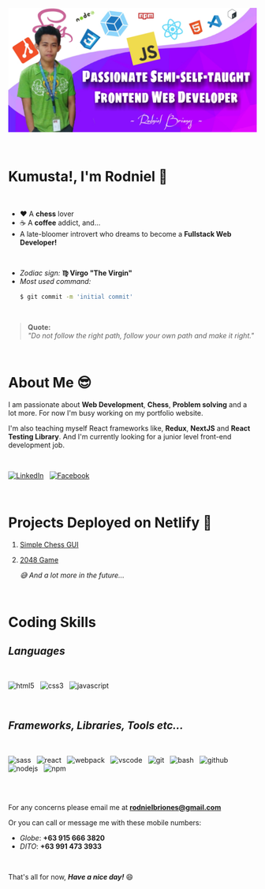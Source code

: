 ![profile banner](github_profile_banner_2022.png)

<br>

# **Kumusta!, I'm Rodniel** :wave:

<br>

- :heart: A **chess** lover
- :coffee: A **coffee** addict, and...
- A late-bloomer introvert who dreams to become a **Fullstack Web Developer!**

<br>

- _Zodiac sign:_ **:virgo: Virgo "The Virgin"**
- _Most used command:_
  ```bash
  $ git commit -m 'initial commit'
  ```

<br>

> **Quote:**<br>_"Do not follow the right path, follow your own path and make it right."_

<br>

# **About Me** :sunglasses:

I am passionate about **Web Development**,
**Chess**, **Problem solving** and a lot more. For now I'm busy working on my portfolio website.

I'm also teaching myself React frameworks like, **Redux**, **NextJS** and **React Testing Library**. And I'm currently looking for a junior level front-end development job.

<!-- Here's the link to [my resume](#). -->

<br>

<!-- [![portfolio](https://img.shields.io/badge/visit_my_portfolio-peru?style=for-the-badge&logo=ko-fi&logoColor=white)](https://scinth.github.io/ 'my portfolio') -->

[![LinkedIn](https://img.shields.io/badge/my_linkedin_account-0a63bc?style=for-the-badge&logo=linkedin&logoColor=white)](https://www.linkedin.com/in/rodniel-b-a75bb7226/) &nbsp;
[![Facebook](https://img.shields.io/badge/message_me_on_facebook-1773ea?style=for-the-badge&logo=facebook&logoColor=white)](https://www.facebook.com/profile.php/?id=100076113183013)

<br>

# **Projects Deployed on Netlify** :rocket:

1. [Simple Chess GUI](https://nielbrioneschessgui.netlify.app)
2. [2048 Game](https://nielbriones2048.netlify.app)

   _:sweat_smile: And a lot more in the future..._

<br>

# **Coding Skills**

## **_Languages_**

<br>

<img width="50px" src="https://cdn.jsdelivr.net/gh/devicons/devicon/icons/html5/html5-plain.svg" alt="html5" /> &nbsp;
<img width="50px" src="https://cdn.jsdelivr.net/gh/devicons/devicon/icons/css3/css3-plain.svg" alt="css3" /> &nbsp;
<img width="50px" src="https://cdn.jsdelivr.net/gh/devicons/devicon/icons/javascript/javascript-plain.svg" alt="javascript" />

<br>

## **_Frameworks, Libraries, Tools etc..._**

<br>

<img width="50px" src="https://cdn.jsdelivr.net/gh/devicons/devicon/icons/sass/sass-original.svg" alt="sass" /> &nbsp;
<img width="50px" src="https://cdn.jsdelivr.net/gh/devicons/devicon/icons/react/react-original.svg" alt="react" /> &nbsp;
<img width="50px" src="https://cdn.jsdelivr.net/gh/devicons/devicon/icons/webpack/webpack-original.svg" alt="webpack" /> &nbsp;
<img width="50px" src="https://cdn.jsdelivr.net/gh/devicons/devicon/icons/vscode/vscode-original.svg" alt="vscode" /> &nbsp;
<img width="50px" src="https://cdn.jsdelivr.net/gh/devicons/devicon/icons/git/git-original.svg" alt="git" /> &nbsp;
<img width="50px" src="https://cdn.jsdelivr.net/gh/devicons/devicon/icons/bash/bash-original.svg" alt="bash" /> &nbsp;
<img width="50px" src="https://cdn.jsdelivr.net/gh/devicons/devicon/icons/github/github-original.svg" alt="github" /> &nbsp;
<img width="50px" src="https://cdn.jsdelivr.net/gh/devicons/devicon/icons/nodejs/nodejs-original.svg" alt="nodejs" /> &nbsp;
<img width="50px" src="https://cdn.jsdelivr.net/gh/devicons/devicon/icons/npm/npm-original-wordmark.svg" alt="npm" />

<br><br>

For any concerns please email me at **rodnielbriones@gmail.com**

Or you can call or message me with these mobile numbers:

- _Globe_: **+63 915 666 3820**
- _DITO_: **+63 991 473 3933**

<br>

That's all for now, **_Have a nice day!_** :smile:
